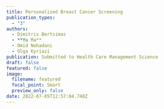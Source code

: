```yaml
---
title: Personalized Breast Cancer Screening
publication_types:
  - "3"
authors:
  - Dimitris Bertsimas
  - **Yu Ma**
  - Omid Nohadani
  - Olga Kyriazi
publication: Submitted to Health Care Management Science
draft: false
featured: false
image:
  filename: featured
  focal_point: Smart
  preview_only: false
date: 2022-07-05T12:57:04.748Z
---
```

